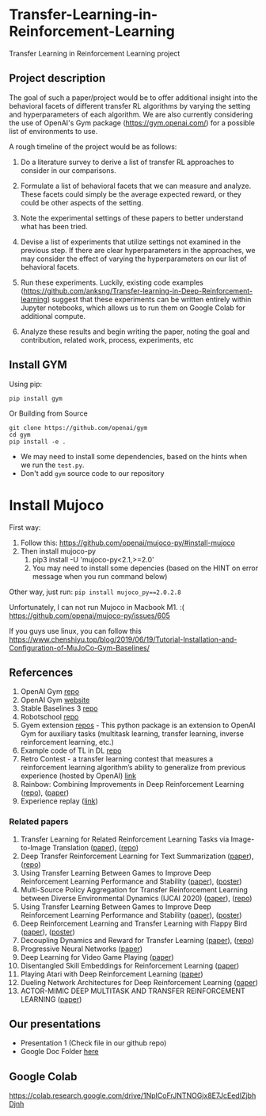 # Transfer-Learning-in-Reinforcement-Learning
Transfer Learning in Reinforcement Learning project

## Project description
The goal of such a paper/project would be to offer additional insight into the behavioral facets of different transfer RL algorithms by varying the setting and hyperparameters of each algorithm. We are also currently considering the use of OpenAI's Gym package (https://gym.openai.com/) for a possible list of environments to use. 
 
A rough timeline of the project would be as follows:
 
1. Do a literature survey to derive a list of transfer RL approaches to consider in our comparisons.

2. Formulate a list of behavioral facets that we can measure and analyze. These facets could simply be the average expected reward, or they could be other aspects of the setting.

3. Note the experimental settings of these papers to better understand what has been tried.

4. Devise a list of experiments that utilize settings not examined in the previous step. If there are clear hyperparameters in the approaches, we may consider the effect of varying the hyperparameters on our list of behavioral facets.

5. Run these experiments. Luckily, existing code examples (https://github.com/anksng/Transfer-learning-in-Deep-Reinforcement-learning) suggest that these experiments can be written entirely within Jupyter notebooks, which allows us to run them on Google Colab for additional compute.

6. Analyze these results and begin writing the paper, noting the goal and contribution, related work, process, experiments, etc



## Install GYM

Using pip:

```
pip install gym
```

Or Building from Source

```angular2html
git clone https://github.com/openai/gym
cd gym
pip install -e .
```

* We may need to install some dependencies, based on the hints when we run the `test.py`.
* Don't add `gym` source code to our repository

# Install Mujoco

First way:
1. Follow this: https://github.com/openai/mujoco-py/#install-mujoco
2. Then install mujoco-py
   1. pip3 install -U 'mujoco-py<2.1,>=2.0'
   2. You may need to install some depencies (based on the HINT on error message when you run command below)

Other way, just run:
``
pip install mujoco_py==2.0.2.8
``

Unfortunately, I can not run Mujoco in Macbook M1. :(
https://github.com/openai/mujoco-py/issues/605

If you guys use linux, you can follow this
https://www.chenshiyu.top/blog/2019/06/19/Tutorial-Installation-and-Configuration-of-MuJoCo-Gym-Baselines/
## Refercences

1. OpenAI Gym [repo](https://github.com/openai/gym)
2. OpenAI Gym [website](https://gym.openai.com/)
3. Stable Baselines 3 [repo](https://github.com/DLR-RM/stable-baselines3)
4. Robotschool [repo](https://github.com/openai/roboschool)
5. Gyem extension [repos](https://github.com/Breakend/gym-extensions) - This python package is an extension to OpenAI Gym for auxiliary tasks (multitask learning, transfer learning, inverse reinforcement learning, etc.)
6. Example code of TL in DL [repo](https://github.com/anksng/Transfer-learning-in-Deep-Reinforcement-learning)
7. Retro Contest - a transfer learning contest that measures a reinforcement learning algorithm’s ability to generalize from previous experience (hosted by OpenAI) [link](https://openai.com/blog/retro-contest/)
8. Rainbow: Combining Improvements in Deep Reinforcement Learning  ([repo](https://github.com/Kaixhin/Rainbow)), ([paper](https://www.aaai.org/ocs/index.php/AAAI/AAAI18/paper/viewFile/17204/16680))
9. Experience replay ([link](https://paperswithcode.com/method/experience-replay))



### Related papers
1. Transfer Learning for Related Reinforcement Learning Tasks via Image-to-Image Translation ([paper](https://arxiv.org/pdf/1806.07377.pdf)), ([repo](https://github.com/ShaniGam/RL-GAN))
2. Deep Transfer Reinforcement Learning for Text Summarization ([paper](https://arxiv.org/abs/1810.06667)),([repo](https://github.com/yaserkl/TransferRL)) 
3. Using Transfer Learning Between Games to Improve Deep Reinforcement Learning Performance and Stability ([paper](https://web.stanford.edu/class/cs234/past_projects/2017/2017_Asawa_Elamri_Pan_Transfer_Learning_Paper.pdf)), ([poster](https://web.stanford.edu/class/cs234/past_projects/2017/2017_Asawa_Elamri_Pan_Transfer_Learning_Poster.pdf))
4. Multi-Source Policy Aggregation for Transfer Reinforcement Learning between Diverse Environmental Dynamics (IJCAI 2020) ([paper](https://arxiv.org/pdf/1909.13111.pdf)), ([repo](https://github.com/Mohammadamin-Barekatain/multipolar))
5. Using Transfer Learning Between Games to Improve Deep Reinforcement Learning Performance and Stability ([paper](https://web.stanford.edu/class/cs234/past_projects/2017/2017_Asawa_Elamri_Pan_Transfer_Learning_Paper.pdf)), ([poster](https://web.stanford.edu/class/cs234/past_projects/2017/2017_Asawa_Elamri_Pan_Transfer_Learning_Poster.pdf))
6. Deep Reinforcement Learning and Transfer Learning with Flappy Bird ([paper](https://www.cedrick.ai/pdfs/cs221-report.pdf)), ([poster](https://www.cedrick.ai/pdfs/cs221-poster.pdf))
7. Decoupling Dynamics and Reward for Transfer Learning ([paper](https://arxiv.org/pdf/1804.10689.pdf)), ([repo](https://github.com/facebookresearch/ddr))
8. Progressive Neural Networks ([paper](https://arxiv.org/pdf/1606.04671.pdf))
9. Deep Learning for Video Game Playing ([paper](https://arxiv.org/pdf/1708.07902.pdf))
10. Disentangled Skill Embeddings for Reinforcement Learning ([paper](https://arxiv.org/pdf/1906.09223.pdf))
11. Playing Atari with Deep Reinforcement Learning ([paper](https://arxiv.org/pdf/1312.5602.pdf))
12. Dueling Network Architectures for Deep Reinforcement Learning ([paper](http://proceedings.mlr.press/v48/wangf16.pdf))
13. ACTOR-MIMIC DEEP MULTITASK AND TRANSFER REINFORCEMENT LEARNING ([paper](https://arxiv.org/pdf/1511.06342.pdf))

## Our presentations

* Presentation 1 (Check file in our github repo)
* Google Doc Folder [here](https://drive.google.com/drive/folders/17gtCWIyYdYkFkTXkSYCy4eERVDjVqPDb)

## Google Colab

https://colab.research.google.com/drive/1NpICoFrJNTNOGjx8E7JcEedIZjbhDjnh
